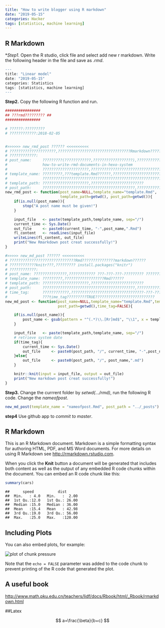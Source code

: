 ```yaml
---
title: "How to write blogger using R markdown"
date: "2019-05-15"
categories: Hacker
tags: [statistics, machine learning]
---
```


R Markdown
----------

**Step1.* Open the R studio, click file and select add new r markdown. Write the following header in the file and save as *.rmd*.
``` r 
---
title: "Linear model"
date: "2019-05-15"
categories: Statistics
tags: [statistics, machine learning]
---
```


**Step2.** Copy the following R function and run.

``` r
################
## ???rmd????????? ##
################

# ??????:?????????
# ????????????:2018-02-05


#>>>>>> new_rmd_post ?????? <<<<<<<<<<
# ?????????????????????,?????????????????????????????????Rmarkdown??????
# ????????????:
# post_name:     ?????????(????????????,??????????????????),?????????????????????????????????
#                how-to-write-rmd-documents-in-hexo-system
#                ?????????????????????,????????????????????????????????????????????????
# template_name: ?????????,???template.Rmd??????,?????????????????????????????????,
#                ????????????????????????????????????????????????????????????
# template_path: ?????????????????????,????????????????????????
# post_path:     ??????????????????????????????????????????,????????????????????????
new_rmd_post <- function(post_name=NULL,template_name="template.Rmd",
                         template_path=getwd(), post_path=getwd()){
    if(is.null(post_name)){
        stop("A post name must be given!")
    }

    input_file   <- paste(template_path,template_name, sep="/")
    current_time <- Sys.Date()
    out_file     <- paste0(current_time, "-",post_name,".Rmd")
    fl_content   <- readLines(input_file)
    writeLines(fl_content, out_file)
    print("New Rmarkdown post creat successfully!")
}

#>>>>> new_md_post ?????? <<<<<<<<<<
# ??????????????????????????????Rmd???????????????markdown??????
# ????????????knitr???,????????? install.packages("knitr")
# ????????????:
# post_name: ???????????????,???????????? ???-???-???-????????? ?????????
# template_name: ?????????,??????????????????Rmd??????
# template_path: ?????????????????????,????????????????????????
# post_path:     ??????????????????????????????????????????,????????????????????????
# time_tag:      ????????????,?????????????????????????????????-???-???????????????,
#                ???time_tag?????????TRUE???????????????????????????
new_md_post <- function(post_name=NULL,template_name="template.Rmd",template_path=getwd(),
                        post_path=getwd(),time_tag=FALSE){

    if(is.null(post_name)){
        post_name <- gsub(pattern = "^(.*)\\.[Rr]md$", "\\1", x = template_name)
    }

    input_file   <- paste(template_path,template_name, sep="/")
    # retrieve system date
    if(time_tag){
        current_time <- Sys.Date()
        out_file     <- paste0(post_path, "/", current_time, "-",post_name,".md")
    }else{
        out_file     <- paste0(post_path, "/", post_name,".md")
    }

    knitr::knit(input = input_file, output = out_file)
    print("New markdown post creat successfully!")
}
```

**Step3.** Change the currrent folder by *setwd(.../rmd)*, run the following R code. Change the *nameofpost*.


```r
new_md_post(template_name = "nameofpost.Rmd", post_path = "../_posts")
```

**step4** Use github app to *commit to master*.


## R Markdown

This is an R Markdown document. Markdown is a simple formatting syntax for authoring HTML, PDF, and MS Word documents. For more details on using R Markdown see <http://rmarkdown.rstudio.com>.

When you click the **Knit** button a document will be generated that includes both content as well as the output of any embedded R code chunks within the document. You can embed an R code chunk like this:


```r
summary(cars)
```

```
##      speed           dist       
##  Min.   : 4.0   Min.   :  2.00  
##  1st Qu.:12.0   1st Qu.: 26.00  
##  Median :15.0   Median : 36.00  
##  Mean   :15.4   Mean   : 42.98  
##  3rd Qu.:19.0   3rd Qu.: 56.00  
##  Max.   :25.0   Max.   :120.00
```

## Including Plots

You can also embed plots, for example:

![plot of chunk pressure](figure/pressure-1.png)

Note that the `echo = FALSE` parameter was added to the code chunk to prevent printing of the R code that generated the plot.


## A useful book

http://www.math.pku.edu.cn/teachers/lidf/docs/Rbook/html/_Rbook/rmarkdown.html

##Latex

$$
a=\frac{\beta}{b+c}
$$
